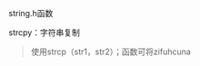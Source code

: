 


string.h函数

strcpy：字符串复制
>使用strcp（str1，str2）；函数可将zifuhcuna
<!--stackedit_data:
eyJoaXN0b3J5IjpbLTEyODQxNjI2ODBdfQ==
-->